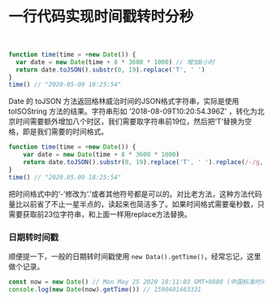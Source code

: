 <!--
 * @Description: 林河
 * @Author: 林河
 * @Date: 2020-05-23 16:44:06
 * @LastEditTime: 2020-05-25 18:12:18
 * @LastEditors: 林河
--> 
# 一行代码实现时间戳转时分秒
<br />

``` js
function time(time = +new Date()) {
  var date = new Date(time + 8 * 3600 * 1000) // 增加8小时
  return date.toJSON().substr(0, 19).replace('T', ' ')
}
time() // "2020-05-09 18:25:54"
```

Date 的 toJSON 方法返回格林威治时间的JSON格式字符串，实际是使用 toISOString 方法的结果。字符串形如 '2018-08-09T10:20:54.396Z' ，转化为北京时间需要额外增加八个时区，我们需要取字符串前19位，然后把‘T’替换为空格，即是我们需要的时间格式。

``` js
function time(time = +new Date()) {
    var date = new Date(time + 8 * 3600 * 1000)
    return date.toJSON().substr(0, 19).replace('T', ' ').replace(/-/g, '.')
}
time() // "2020.05.09 18:25:54"
```

把时间格式中的‘-’修改为‘.’或者其他符号都是可以的。对比老方法，这种方法代码量比以前省了不止一星半点的，读起来也简洁多了。如果时间格式需要毫秒数，只需要获取前23位字符串，和上面一样用replace方法替换。

### 日期转时间戳

顺便提一下，一般的日期转时间戳使用 `new Data().getTime()`，经常忘记，这里做个记录。

``` js
const now = new Date() // Mon May 25 2020 18:11:03 GMT+0800 (中国标准时间)
console.log(new Date(now).getTime()) // 1590401463331
```

